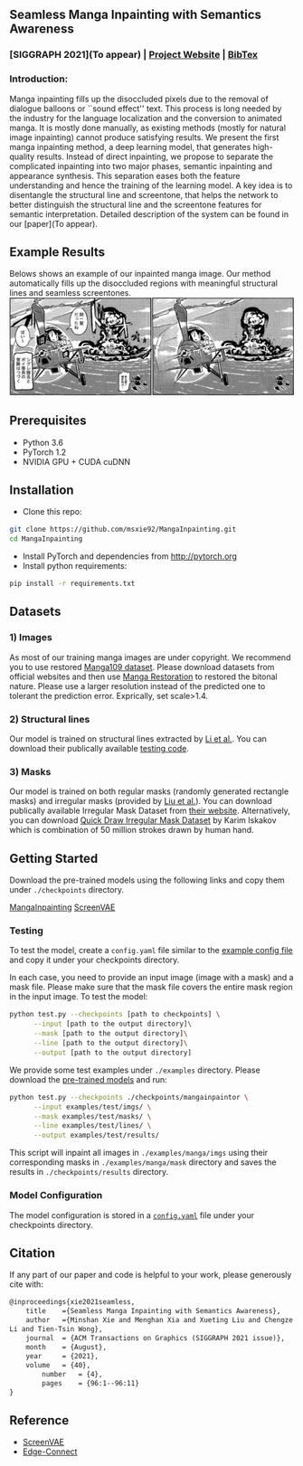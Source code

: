 ## Seamless Manga Inpainting with Semantics Awareness
### [SIGGRAPH 2021](To appear) | [Project Website](https://www.cse.cuhk.edu.hk/~ttwong/papers/mangainpaint/mangainpaint.html) | [BibTex](#citation)

### Introduction:
Manga inpainting fills up the disoccluded pixels due to the removal of dialogue balloons or ``sound effect'' text. This process is long needed by the industry  for the language localization  and the conversion to animated manga. It is mostly done manually, as existing methods (mostly for natural image inpainting) cannot produce satisfying results. 
We present the first manga inpainting method, a deep learning model, that generates high-quality results. Instead of direct inpainting, we propose to separate the complicated inpainting into two major phases, semantic inpainting and appearance synthesis. This separation eases both the feature  understanding and  hence the training of the learning model. A key idea is to disentangle the structural line and screentone, that helps the network to better distinguish the structural line and the screentone features for semantic interpretation. 
Detailed description of the system can be found in our [paper](To appear).

<!-- ------------------------------------------------------------------------------ -->
## Example Results 
Belows shows an example of our inpainted manga image. Our method automatically fills up the disoccluded regions with meaningful structural lines and seamless screentones.
![Example](examples/shegreat_0020.jpg)

<!-- ------------------------------------------------------------------------------ -->
## Prerequisites
- Python 3.6
- PyTorch 1.2
- NVIDIA GPU + CUDA cuDNN

<!-- ------------------------------------------------------------------------------ -->
## Installation
- Clone this repo:
```bash
git clone https://github.com/msxie92/MangaInpainting.git
cd MangaInpainting
```
- Install PyTorch and dependencies from http://pytorch.org
- Install python requirements:
```bash
pip install -r requirements.txt
```

## Datasets
### 1) Images
As most of our training manga images are under copyright. We recommend you to use restored [Manga109 dataset](http://www.manga109.org/en/). 
Please download datasets from official websites and then use [Manga Restoration](https://github.com/msxie92/MangaRestoration) to restored the bitonal nature. 
Please use a larger resolution instead of the predicted one to tolerant the prediction error. Exprically, set scale>1.4. 

### 2) Structural lines
Our model is trained on structural lines extracted by [Li et al.](https://www.cse.cuhk.edu.hk/~ttwong/papers/linelearn/linelearn.html). You can download their publically available [testing code](https://github.com/ljsabc/MangaLineExtraction).

### 3) Masks
Our model is trained on both regular masks (randomly generated rectangle masks) and irregular masks (provided by [Liu et al.](https://arxiv.org/abs/1804.07723)). You can download publically available Irregular Mask Dataset from [their website](http://masc.cs.gmu.edu/wiki/partialconv).
Alternatively, you can download [Quick Draw Irregular Mask Dataset](https://github.com/karfly/qd-imd) by Karim Iskakov which is combination of 50 million strokes drawn by human hand.

## Getting Started
Download the pre-trained models using the following links and copy them under `./checkpoints` directory.

[MangaInpainting](https://drive.google.com/file/d/1YeVwaNfchLhy3lAA7jOLBP-W23onjy8S/view?usp=sharing)
[ScreenVAE](https://drive.google.com/file/d/1QaXqR4KWl_lxntSy32QpQpXb-1-EP7_L/view)

### Testing
To test the model, create a `config.yaml` file similar to the [example config file](config.yml.example) and copy it under your checkpoints directory. 

In each case, you need to provide an input image (image with a mask) and a mask file. Please make sure that the mask file covers the entire mask region in the input image. To test the model:
```bash
python test.py --checkpoints [path to checkpoints] \
      --input [path to the output directory]\
      --mask [path to the output directory]\
      --line [path to the output directory]\
      --output [path to the output directory]
```

We provide some test examples under `./examples` directory. Please download the [pre-trained models](#getting-started) and run:
```bash
python test.py --checkpoints ./checkpoints/mangainpaintor \
      --input examples/test/imgs/ \
      --mask examples/test/masks/ \
      --line examples/test/lines/ \
      --output examples/test/results/
```
This script will inpaint all images in `./examples/manga/imgs` using their corresponding masks in `./examples/manga/mask` directory and saves the results in `./checkpoints/results` directory. 

### Model Configuration
The model configuration is stored in a [`config.yaml`](config.yml.example) file under your checkpoints directory. 

## Citation
If any part of our paper and code is helpful to your work, please generously cite with:

```
@inproceedings{xie2021seamless,
	title    ={Seamless Manga Inpainting with Semantics Awareness},
	author   ={Minshan Xie and Menghan Xia and Xueting Liu and Chengze Li and Tien-Tsin Wong},
	journal  = {ACM Transactions on Graphics (SIGGRAPH 2021 issue)},
	month    = {August},
	year     = {2021},
	volume   = {40},
        number   = {4},
        pages    = {96:1--96:11}
}
```

## Reference
- [ScreenVAE](https://github.com/msxie92/ScreenStyle)
- [Edge-Connect](https://github.com/knazeri/edge-connect)
